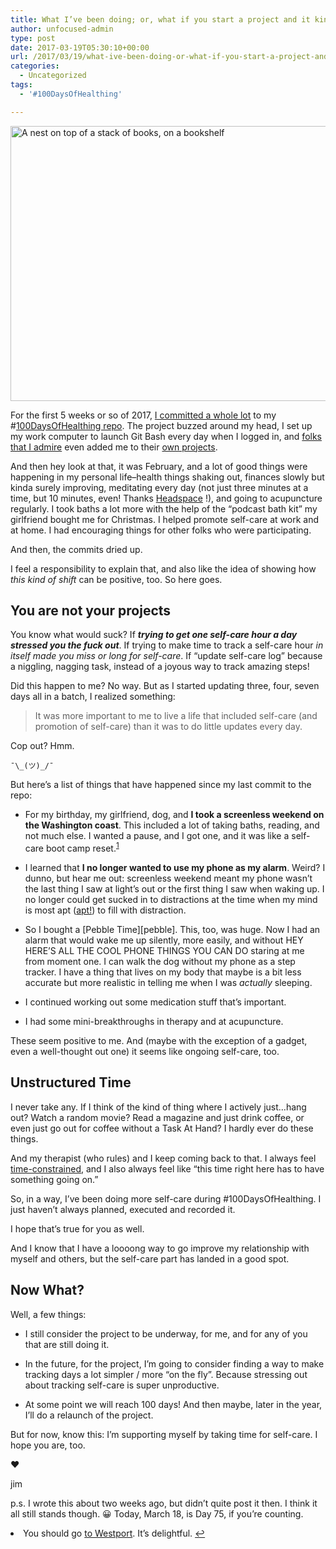 ```yaml
---
title: What I’ve been doing; or, what if you start a project and it kinda takes off but doesn’t; or, what if it seems like you abandoned your own thing; or, integrating new practices; or, Day 36 to Day 64
author: unfocused-admin
type: post
date: 2017-03-19T05:30:10+00:00
url: /2017/03/19/what-ive-been-doing-or-what-if-you-start-a-project-and-it-kinda-takes-off-but-doesnt-or-what-if-it-seems-like-you-abandoned-your-own-thing-or-integrating-new-practices-or-day/
categories:
  - Uncategorized
tags:
  - '#100DaysOfHealthing'

---
```

<img src="http://unfocused.tech/wp-content/uploads/2017/03/public-domain-images-free-stock-photos-high-quality-resolution-downloads-around-the-house-7-768x512.jpg" alt="A nest on top of a stack of books, on a bookshelf" width="660" height="440" class="aligncenter size-medium_large wp-image-40" />

For the first 5 weeks or so of 2017, [I committed a whole lot][1] to my #[100DaysOfHealthing repo][2]. The project buzzed around my head, I set up my work computer to launch Git Bash every day when I logged in, and [folks that I admire][3] even added me to their [own projects][4].

And then hey look at that, it was February, and a lot of good things were happening in my personal life&#8211;health things shaking out, finances slowly but kinda surely improving, meditating every day (not just three minutes at a time, but 10 minutes, even! Thanks [Headspace][5] !), and going to acupuncture regularly. I took baths a lot more with the help of the &#8220;podcast bath kit&#8221; my girlfriend bought me for Christmas. I helped promote self-care at work and at home. I had encouraging things for other folks who were participating.

And then, the commits dried up.

I feel a responsibility to explain that, and also like the idea of showing how _this kind of shift_ can be positive, too. So here goes.

## You are not your projects

You know what would suck? If **_trying to get one self-care hour a day stressed you the fuck out_**. If trying to make time to track a self-care hour _in itself made you miss or long for self-care_. If &#8220;update self-care log&#8221; because a niggling, nagging task, instead of a joyous way to track amazing steps!

Did this happen to me? No way. But as I started updating three, four, seven days all in a batch, I realized something:

> It was more important to me to live a life that included self-care (and promotion of self-care) than it was to do little updates every day. 

Cop out? Hmm.

`¯\_(ツ)_/¯`

But here&#8217;s a list of things that have happened since my last commit to the repo:

  * For my birthday, my girlfriend, dog, and **I took a screenless weekend on the Washington coast**. This included a lot of taking baths, reading, and not much else. I wanted a pause, and I got one, and it was like a self-care boot camp reset.<sup id="fnref-32-1"><a href="#fn-32-1" class="jetpack-footnote">1</a></sup></p> 
  * I learned that **I no longer wanted to use my phone as my alarm**. Weird? I dunno, but hear me out: screenless weekend meant my phone wasn&#8217;t the last thing I saw at light&#8217;s out or the first thing I saw when waking up. I no longer could get sucked in to distractions at the time when my mind is most apt ([apt!][6]) to fill with distraction.

  * So I bought a \[Pebble Time\]\[pebble\]. This, too, was huge. Now I had an alarm that would wake me up silently, more easily, and without HEY HERE&#8217;S ALL THE COOL PHONE THINGS YOU CAN DO staring at me from moment one. I can walk the dog without my phone as a step tracker. I have a thing that lives on my body that maybe is a bit less accurate but more realistic in telling me when I was _actually_ sleeping.

  * I continued working out some medication stuff that&#8217;s important.

  * I had some mini-breakthroughs in therapy and at acupuncture.

These seem positive to me. And (maybe with the exception of a gadget, even a well-thought out one) it seems like ongoing self-care, too.

## Unstructured Time

I never take any. If I think of the kind of thing where I actively just&#8230;hang out? Watch a random movie? Read a magazine and just drink coffee, or even just go out for coffee without a Task At Hand? I hardly ever do these things.

And my therapist (who rules) and I keep coming back to that. I always feel [time-constrained][7], and I also always feel like &#8220;this time right here has to have something going on.&#8221;

So, in a way, I&#8217;ve been doing more self-care during #100DaysOfHealthing. I just haven&#8217;t always planned, executed and recorded it.

I hope that&#8217;s true for you as well.

And I know that I have a loooong way to go improve my relationship with myself and others, but the self-care part has landed in a good spot.

## Now What?

Well, a few things:

  * I still consider the project to be underway, for me, and for any of you that are still doing it.</p> 
  * In the future, for the project, I&#8217;m going to consider finding a way to make tracking days a lot simpler / more &#8220;on the fly&#8221;. Because stressing out about tracking self-care is super unproductive.

  * At some point we will reach 100 days! And then maybe, later in the year, I&#8217;ll do a relaunch of the project.

But for now, know this: I&#8217;m supporting myself by taking time for self-care. I hope you are, too.

❤️
  
jim

p.s. I wrote this about two weeks ago, but didn&#8217;t quite post it then. I think it all still stands though. 😀 Today, March 18, is Day 75, if you&#8217;re counting.

<li id="fn-32-1">
  You should go <a href="https://www.marinacottages.com/">to Westport</a>. It&#8217;s delightful.&#160;<a href="#fnref-32-1">&#8617;</a> </fn></footnotes>

 [1]: https://github.com/jwithington/100-days-of-healthing/graphs/commit-activity
 [2]: https://github.com/jwithington/100-days-of-healthing
 [3]: http://selfcare.tech/
 [4]: https://github.com/jenniferlynparsons/selfcaretech/pull/36
 [5]: https://www.headspace.com
 [6]: https://www.youtube.com/watch?v=3MpRt41tPoc
 [7]: http://5by5.tv/b2w/251